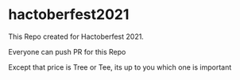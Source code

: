 # hactoberfest2021
This Repo created for Hactoberfest 2021.

Everyone can push PR for this Repo

Except that price is Tree or Tee, its up to you which one is important